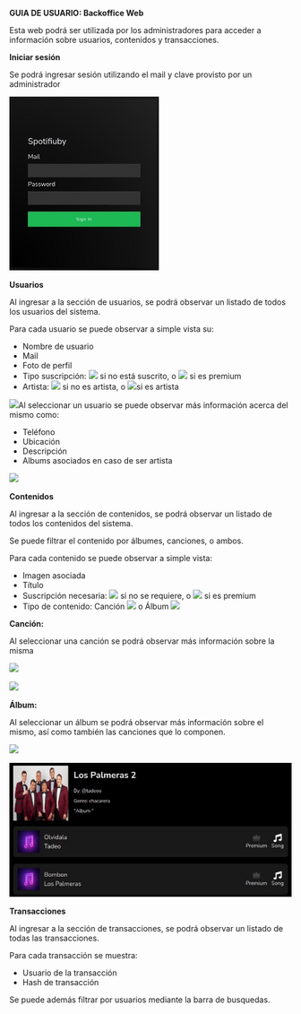 ﻿**GUIA DE USUARIO: Backoffice Web**

Esta web podrá ser utilizada por los administradores para acceder a información sobre usuarios, contenidos y transacciones.

**Iniciar sesión**

Se podrá ingresar sesión utilizando el mail y clave provisto por un administrador

![](Aspose.Words.735e4c46-5955-417f-b854-d1259a23dd4a.001.jpeg)

**Usuarios**

Al ingresar a la sección de usuarios, se podrá observar un listado de todos los usuarios del sistema.

Para cada usuario se puede observar a simple vista su:

- Nombre de usuario
- Mail
- Foto de perfil
- Tipo suscripción: ![](Aspose.Words.735e4c46-5955-417f-b854-d1259a23dd4a.002.png) si no está suscrito, o ![](Aspose.Words.735e4c46-5955-417f-b854-d1259a23dd4a.003.png) si es premium
- Artista: ![](Aspose.Words.735e4c46-5955-417f-b854-d1259a23dd4a.004.png) si no es artista, o ![](Aspose.Words.735e4c46-5955-417f-b854-d1259a23dd4a.005.png)si es artista

![](Aspose.Words.735e4c46-5955-417f-b854-d1259a23dd4a.006.png)Al seleccionar un usuario se puede observar más información acerca del mismo como:

- Teléfono
- Ubicación
- Descripción
- Albums asociados en caso de ser artista

![](Aspose.Words.735e4c46-5955-417f-b854-d1259a23dd4a.007.png)

**Contenidos**

Al ingresar a la sección de contenidos, se podrá observar un listado de todos los contenidos del sistema.

Se puede filtrar el contenido por álbumes, canciones, o ambos.

Para cada contenido se puede observar a simple vista:

- Imagen asociada
- Título
- Suscripción necesaria: ![](Aspose.Words.735e4c46-5955-417f-b854-d1259a23dd4a.002.png) si no se requiere, o ![](Aspose.Words.735e4c46-5955-417f-b854-d1259a23dd4a.003.png) si es premium
- Tipo de contenido: Canción ![](Aspose.Words.735e4c46-5955-417f-b854-d1259a23dd4a.008.png) o Álbum ![](Aspose.Words.735e4c46-5955-417f-b854-d1259a23dd4a.009.png)

**Canción:**

Al seleccionar una canción se podrá observar más información sobre la misma

![](Aspose.Words.735e4c46-5955-417f-b854-d1259a23dd4a.010.png)

![](Aspose.Words.735e4c46-5955-417f-b854-d1259a23dd4a.011.png)

**Álbum:**

Al seleccionar un álbum se podrá observar más información sobre el mismo, así como también las canciones que lo componen.

![](Aspose.Words.735e4c46-5955-417f-b854-d1259a23dd4a.012.png)

![](Aspose.Words.735e4c46-5955-417f-b854-d1259a23dd4a.013.jpeg)

**Transacciones**

Al ingresar a la sección de transacciones, se podrá observar un listado de todas las transacciones.

Para cada transacción se muestra:

- Usuario de la transacción
- Hash de transacción

Se puede además filtrar por usuarios mediante la barra de busquedas.

